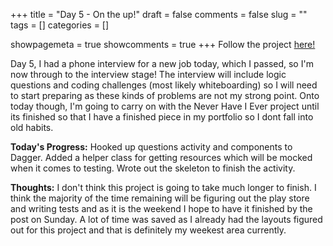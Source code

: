 +++ 
title = "Day 5 - On the up!"
draft = false 
comments = false 
slug = "" 
tags = []
categories = []

showpagemeta = true
showcomments = true
+++
Follow the project <a href="https://github.com/KMSOMERS/NeverHaveIEver100DaysChallenge">here!</a>

Day 5, I had a phone interview for a new job today, which I passed, so I'm now through to the interview stage! The interview will include logic questions and coding challenges (most likely whiteboarding) so I will need to start preparing as these kinds of problems are not my strong point. Onto today though, I'm going to carry on with the Never Have I Ever project until its finished so that I have a finished piece in my portfolio so I dont fall into old habits. 

<b>Today's Progress:</b> Hooked up questions activity and components to Dagger. Added a helper class for getting resources which will be mocked when it comes to testing. Wrote out the skeleton to finish the activity.

<b>Thoughts:</b> I don't think this project is going to take much longer to finish. I think the majority of the time remaining will be figuring out the play store and writing tests and as it is the weekend I hope to have it finished by the post on Sunday. A lot of time was saved as I already had the layouts figured out for this project and that is definitely my weekest area currently.
